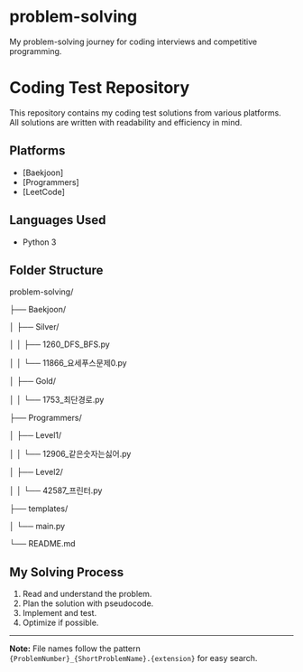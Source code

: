 # problem-solving
My problem-solving journey for coding interviews and competitive programming.

# Coding Test Repository

This repository contains my coding test solutions from various platforms.  
All solutions are written with readability and efficiency in mind.

## Platforms
- [Baekjoon]
- [Programmers]
- [LeetCode]

## Languages Used
- Python 3

## Folder Structure
problem-solving/

├── Baekjoon/

│ ├── Silver/

│ │ ├── 1260_DFS_BFS.py

│ │ └── 11866_요세푸스문제0.py

│ ├── Gold/

│ │ └── 1753_최단경로.py

├── Programmers/

│ ├── Level1/

│ │ └── 12906_같은숫자는싫어.py

│ ├── Level2/

│ │ └── 42587_프린터.py

├── templates/

│ └── main.py

└── README.md



## My Solving Process
1. Read and understand the problem.
2. Plan the solution with pseudocode.
3. Implement and test.
4. Optimize if possible.

---
**Note:** File names follow the pattern  
`{ProblemNumber}_{ShortProblemName}.{extension}` for easy search.
